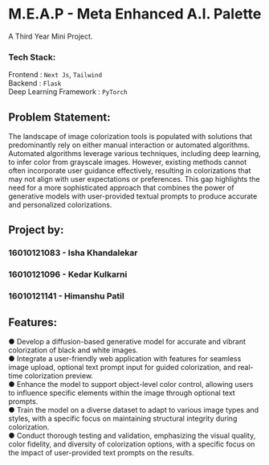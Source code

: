 # M.E.A.P - Meta Enhanced A.I. Palette
A Third Year Mini Project.

### Tech Stack:
Frontend : <code>Next Js</code>, <code>Tailwind</code>  
Backend  : <code>Flask</code>  
Deep Learning Framework : <code>PyTorch</code>  

## Problem Statement:
The landscape of image colorization tools is populated with solutions that predominantly rely on either manual interaction or automated algorithms. Automated algorithms leverage various techniques, including deep learning, to infer color from grayscale images. However, existing methods cannot often incorporate user guidance effectively, resulting in colorizations that may not align with user expectations or preferences. This gap highlights the need for a more sophisticated approach that combines the power of generative models with user-provided textual prompts to produce accurate and personalized colorizations.

## Project by:
### 16010121083 - Isha Khandalekar  
### 16010121096 - Kedar Kulkarni  
### 16010121141 - Himanshu Patil

## Features:
● Develop a diffusion-based generative model for accurate and vibrant colorization of black and white images.  
● Integrate a user-friendly web application with features for seamless image upload, optional text prompt input for guided colorization, and real-time colorization preview.  
● Enhance the model to support object-level color control, allowing users to influence specific elements within the image through optional text prompts.  
● Train the model on a diverse dataset to adapt to various image types and styles, with a specific focus on maintaining structural integrity during colorization.  
● Conduct thorough testing and validation, emphasizing the visual quality, color fidelity, and diversity of colorization options, with a specific focus on the impact of user-provided text prompts on the results.  



